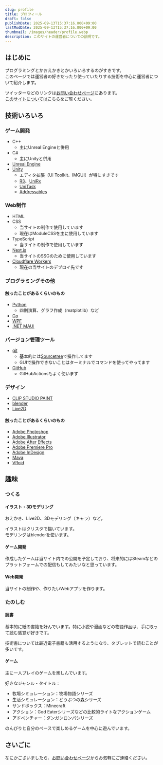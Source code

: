 ```yaml
---
slug: profile
title: プロフィール
draft: false
publishDate: 2025-09-13T15:37:16.000+09:00
lastModDate: 2025-09-13T15:37:16.000+09:00
thumbnail: /images/header/profile.webp
description: このサイトの運営者についての説明です。
---
```

## はじめに

プログラミングとかおえかきとかいろいろするのがすきです。  
このページでは運営者の好きだったり使っていたりする技術を中心に運営者について紹介します。

ツイッターなどのリンクは[お問い合わせページ](/contact/)にあります。  
[このサイトについてはこちら](/about/)をご覧ください。

## 技術いろいろ

### ゲーム開発

- C++
  - 主にUnreal Engineと併用
- C#
  - 主にUnityと併用
- [Unreal Engine](https://www.unrealengine.com/ja)
- [Unity](https://unity.com/ja/games)
  - エディタ拡張（UI Toolkit、IMGUI）が特にすきです
  - [R3](https://github.com/Cysharp/R3)、[UniRx](https://github.com/neuecc/UniRx)
  - [UniTask](https://github.com/Cysharp/UniTask)
  - [Addressables](https://docs.unity3d.com/Packages/com.unity.addressables@2.7/manual/index.html)

### Web制作

- HTML
- CSS
  - 当サイトの制作で使用しています
  - 現在はModuleCSSを主に使用しています
- TypeScript
  - 当サイトの制作で使用しています
- [Next.js](https://nextjs.org/)
  - 当サイトのSSGのために使用しています
- [Cloudflare Workers](https://www.cloudflare.com/ja-jp/developer-platform/products/workers/)
  - 現在の当サイトのデプロイ先です

### プログラミングその他

#### 触ったことがあるくらいのもの

- [Python](https://www.python.org/)
  - 四則演算、グラフ作成（matplotlib）など
- [Go](https://go.dev/)
- [WPF](https://learn.microsoft.com/ja-jp/dotnet/desktop/wpf/overview/)
- [.NET MAUI](https://dotnet.microsoft.com/ja-jp/apps/maui)

### バージョン管理ツール

- [git](https://git-scm.com/)
  - 基本的には[Sourcetree](https://www.sourcetreeapp.com/)で操作してます
  - GUIで操作できないことはターミナルでコマンドを使ってやってます
- [GitHub](https://github.co.jp/)
  - GitHubActionsもよく使います

### デザイン

- [CLIP STUDIO PAINT](https://www.clipstudio.net/ja/)
- [blender](https://www.blender.org/)
- [Live2D](https://www.live2d.com/)

#### 触ったことがあるくらいのもの

- [Adobe Photoshop](https://www.adobe.com/jp/products/photoshop.html)
- [Adobe Illustrator](https://www.adobe.com/jp/products/illustrator.html)
- [Adobe After Effects](https://www.adobe.com/jp/products/aftereffects.html)
- [Adobe Premiere Pro](https://www.adobe.com/jp/products/premiere.html)
- [Adobe InDesign](https://www.adobe.com/jp/products/indesign.html)
- [Maya](https://www.autodesk.com/jp/products/maya/overview)
- [VRoid](https://vroid.com/)

## 趣味

### つくる

#### イラスト・3Dモデリング

おえかき、Live2D、3Dモデリング（キャラ）など。  

イラストはクリスタで描いています。  
モデリングはblenderを使います。

#### ゲーム開発

作成したゲームは当サイト内での公開を予定しており、将来的にはSteamなどのプラットフォームでの配信もしてみたいなと思っています。  

#### Web開発

当サイトの制作や、作りたいWebアプリを作ります。

### たのしむ

#### 読書

基本的に紙の書籍を好んでいます。特に小説や漫画などの物語作品は、手に取って読む感覚が好きです。

技術書については最近電子書籍も活用するようになり、タブレットで読むことが多いです。

#### ゲーム

主に一人プレイのゲームを楽しんでいます。

好きなジャンル・タイトル：
- 牧場シミュレーション：牧場物語シリーズ
- 生活シミュレーション：どうぶつの森シリーズ
- サンドボックス：Minecraft
- アクション：God Eaterシリーズなどの比較的ライトなアクションゲーム
- アドベンチャー：ダンガンロンパシリーズ

のんびりと自分のペースで楽しめるゲームを中心に遊んでいます。

## さいごに

なにかございましたら、[お問い合わせページ](/contact/)からお気軽にご連絡ください。
